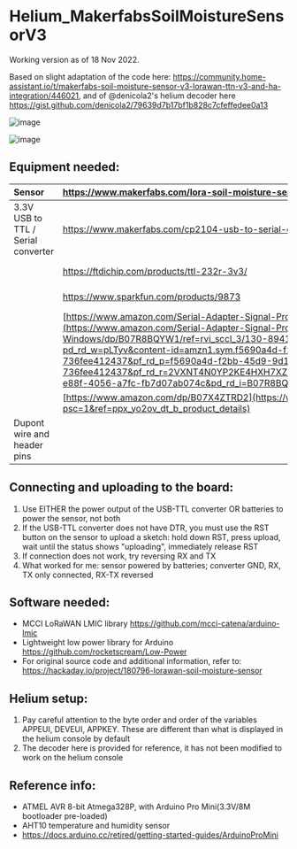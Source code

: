 # Helium_MakerfabsSoilMoistureSensorV3

Working version as of 18 Nov 2022.

Based on slight adaptation of the code here: <https://community.home-assistant.io/t/makerfabs-soil-moisture-sensor-v3-lorawan-ttn-v3-and-ha-integration/446021>, and of  @denicola2's helium decoder here <https://gist.github.com/denicola2/79639d7b17bf1b828c7cfeffedee0a13>

![image](https://user-images.githubusercontent.com/6425332/202832037-3f15ba06-24d1-4ed7-9e08-6acc178ba984.png)

![image](https://user-images.githubusercontent.com/6425332/202832031-77572130-9884-4070-a9f2-b3e62bcbadda.png)


## Equipment needed:

|Sensor|<https://www.makerfabs.com/lora-soil-moisture-sensor-v3.html>||
| :- | :- | :- |
|3.3V USB to TTL / Serial converter|<https://www.makerfabs.com/cp2104-usb-to-serial-converter.html>|Makerfabs recommended|
||<https://ftdichip.com/products/ttl-232r-3v3/>|Arduino recommended|
||<https://www.sparkfun.com/products/9873>|Arduino recommended|
||[https://www.amazon.com/Serial-Adapter-Signal-Prolific-Windows/dp/B07R8BQYW1/](https://www.amazon.com/Serial-Adapter-Signal-Prolific-Windows/dp/B07R8BQYW1/ref=rvi_sccl_3/130-8941171-3218759?pd_rd_w=pLTyv&content-id=amzn1.sym.f5690a4d-f2bb-45d9-9d1b-736fee412437&pf_rd_p=f5690a4d-f2bb-45d9-9d1b-736fee412437&pf_rd_r=2VXNT4N0YP2KE4HXH7XZ&pd_rd_wg=rzSKu&pd_rd_r=5e7c75ef-e88f-4056-a7fc-fb7d07ab074c&pd_rd_i=B07R8BQYW1&psc=1)|Not ideal, but what I had lying around|
||[https://www.amazon.com/dp/B07X4ZTRD2](https://www.amazon.com/dp/B07X4ZTRD2?psc=1&ref=ppx_yo2ov_dt_b_product_details)|did NOT work|
|Dupont wire and header pins||optional depending on converter|

## Connecting and uploading to the board:

1. Use EITHER the power output of the USB-TTL converter OR batteries to power the sensor, not both
2. If the USB-TTL converter does not have DTR, you must use the RST button on the sensor to upload a sketch: hold down RST, press upload, wait until the status shows "uploading", immediately release RST
3. If connection does not work, try reversing RX and TX
4. What worked for me: sensor powered by batteries; converter GND, RX, TX only connected, RX-TX reversed

## Software needed:
* MCCI LoRaWAN LMIC library <https://github.com/mcci-catena/arduino-lmic>
* Lightweight low power library for Arduino <https://github.com/rocketscream/Low-Power>
* For original source code and additional information, refer to: <https://hackaday.io/project/180796-lorawan-soil-moisture-sensor>

## Helium setup:
1. Pay careful attention to the byte order and order of the variables APPEUI, DEVEUI, APPKEY. These are different than what is displayed in the helium console by default
2. The decoder here is provided for reference, it has not been modified to work on the helium console

## Reference info:

* ATMEL AVR 8-bit Atmega328P, with Arduino Pro Mini(3.3V/8M bootloader pre-loaded)
* AHT10 temperature and humidity sensor
* <https://docs.arduino.cc/retired/getting-started-guides/ArduinoProMini>


